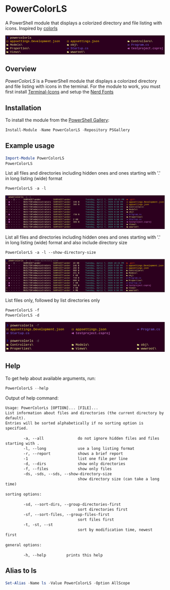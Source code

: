 # PowerColorLS

A PowerShell module that displays a colorized directory and file listing with icons. Inspired by [colorls](https://github.com/athityakumar/colorls)

![Screenshot 1](./media/screens/powercolorls.png)

## Overview

*PowerColorLS* is a PowerShell module that displays a colorized directory and file listing with icons in the terminal.
For the module to work, you must first install [Terminal-Icons](https://github.com/devblackops/Terminal-Icons/) and setup the [Nerd Fonts](https://github.com/ryanoasis/nerd-fonts/)

## Installation
To install the module from the [PowerShell Gallery](https://www.powershellgallery.com/):
```powershell
Install-Module -Name PowerColorLS -Repository PSGallery
```

## Example usage
```powershell
Import-Module PowerColorLS
PowerColorLS
```


List all files and directories including hidden ones and ones starting with '.' in long listing (wide) format
```powershell
PowerColorLS -a -l
```
![Screenshot 2](./media/screens/powercolorls_a_l.png)

List all files and directories including hidden ones and ones starting with '.' in long listing (wide) format and also include directory size
```
PowerColorLS -a -l --show-directory-size
```
![Screenshot 3](./media/screens/powercolorls_a_l_show_directory_size.png)

List files only, followed by list directories only
```
PowerColorLS -f
PowerColorLS -d
```
![Screenshot 4](./media/screens/powercolorls_f_d.png)

## Help
To get help about available arguments, run:
```powershell
PowerColorLS --help
```

Output of help command:
```
Usage: PowerColorLs [OPTION]... [FILE]...
List information about files and directories (the current directory by default).
Entries will be sorted alphabetically if no sorting option is specified.

        -a, --all               do not ignore hidden files and files starting with .
        -l, --long              use a long listing format
        -r, --report            shows a brief report
        -1                      list one file per line
        -d, --dirs              show only directories
        -f, --files             show only files
        -ds, -sds, --sds, --show-directory-size
                                show directory size (can take a long time)

sorting options:

        -sd, --sort-dirs, --group-directories-first
                                sort directories first
        -sf, --sort-files, --group-files-first
                                sort files first
        -t, -st, --st
                                sort by modification time, newest first

general options:

        -h, --help         prints this help
```

## Alias to ls
```powershell
Set-Alias -Name ls -Value PowerColorLS -Option AllScope
```
